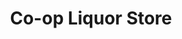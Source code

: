 ---
title: "Co-op Liquor Store"
url: /airdrie/co-op-liquor-store-midtown-boulevard-sw/
shop: alcohol
---
